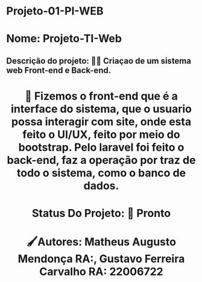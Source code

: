 # Projeto-01-PI-WEB
# Nome: Projeto-TI-Web
## Descrição do projeto: ✍🏼 Criaçao de um sistema web Front-end e Back-end.
<h1 align="center">
 🧠 Fizemos o front-end que é a interface do sistema, que o usuario possa interagir com site, onde esta feito o UI/UX, feito por meio do bootstrap. Pelo laravel foi feito o back-end, faz a operação por traz de todo o sistema, como o banco de dados. 
<h1 align="center">
Status Do Projeto: 🚀 Pronto
<h1 align="center">
🖌️Autores: Matheus Augusto Mendonça RA:, Gustavo Ferreira Carvalho RA: 22006722
 
